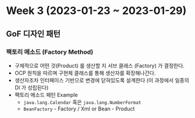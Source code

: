 # Week 3 (2023-01-23 ~ 2023-01-29)

## GoF 디자인 패턴
### 팩토리 메소드 (Factory Method)
- 구체적으로 어떤 것(Product) 를 생산할 지 서브 클래스 (Factory) 가 결정한다.
- OCP 원칙을 따르며 구현체 클래스를 통해 생산자를 확장해나간다.
- 생산자조차 인터페이스 기반으로 변경에 닫혀있도록 설계한다 (이 과정에서 일종의 DI 가 성립된다)
- 팩토리 메소드 패턴 Example
    - `java.lang.Calendar` 혹은 `java.lang.NumberFormat`
    - `BeanFactory` - Factory / Xml or Bean - Product